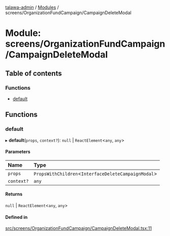 [talawa-admin](../README.md) / [Modules](../modules.md) / screens/OrganizationFundCampaign/CampaignDeleteModal

# Module: screens/OrganizationFundCampaign/CampaignDeleteModal

## Table of contents

### Functions

- [default](screens_OrganizationFundCampaign_CampaignDeleteModal.md#default)

## Functions

### default

▸ **default**(`props`, `context?`): ``null`` \| `ReactElement`\<`any`, `any`\>

#### Parameters

| Name | Type |
| :------ | :------ |
| `props` | `PropsWithChildren`\<`InterfaceDeleteCampaignModal`\> |
| `context?` | `any` |

#### Returns

``null`` \| `ReactElement`\<`any`, `any`\>

#### Defined in

[src/screens/OrganizationFundCampaign/CampaignDeleteModal.tsx:11](https://github.com/Sahi1l-Kumar/talawa-admin/blob/3d595e8/src/screens/OrganizationFundCampaign/CampaignDeleteModal.tsx#L11)
